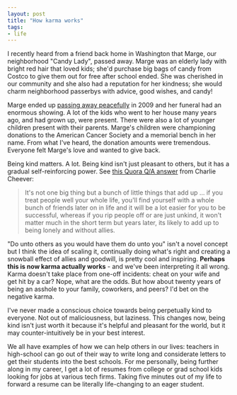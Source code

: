 ```yaml
---
layout: post
title: "How karma works"
tags:
- life
---
```


I recently heard from a friend back home in Washington that Marge, our neighborhood "Candy Lady", passed away. Marge was an elderly lady with bright red hair that loved kids; she'd purchase big bags of candy from Costco to give them out for free after school ended. She was cherished in our community and she also had a reputation for her kindness; she would charm neighborhood passerbys with advice, good wishes, and candy!

Marge ended up [passing away peacefully](http://www.memorialobituaries.com/memorials/obits_display.cgi?action=Obit&memid=197839) in 2009 and her funeral had an enormous showing. A lot of the kids who went to her house many years ago, and had grown up, were present. There were also a lot of younger children present with their parents. Marge's children were championing donations to the American Cancer Society and a memorial bench in her name. From what I've heard, the donation amounts were tremendous. Everyone felt Marge's love and wanted to give back.

Being kind matters. A lot. Being kind isn't just pleasant to others, but it has a gradual self-reinforcing power. See [this Quora Q/A answer](https://www.quora.com/What-are-some-lessons-learned-through-playing-StarCraft-that-are-useful-in-real-life/answer/Charlie-Cheever) from Charlie Cheever:

> It's not one big thing but a bunch of little things that add up ... if you treat people well your whole life, you'll find yourself with a whole bunch of friends later on in life and it will be a lot easier for you to be successful, whereas if you rip people off or are just unkind, it won't matter much in the short term but years later, its likely to add up to being lonely and without allies. 

"Do unto others as you would have them do unto you" isn't a novel concept but I think the idea of scaling it, continually doing what's right and creating a snowball effect of allies and goodwill, is pretty cool and inspiring. **Perhaps this is now karma actually works** - and we've been interpreting it all wrong. Karma doesn't take place from one-off incidents: cheat on your wife and get hit by a car? Nope, what are the odds. But how about twenty years of being an asshole to your family,
coworkers, and peers? I'd bet on the negative karma.

I've never made a conscious choice towards being perpetually kind to everyone. Not out of maliciousness, but laziness. This changes now, being kind isn't just worth it because it's helpful and pleasant for the world, but it may counter-intuitively be in your best interest.

We all have examples of how we can help others in our lives: teachers in high-school can go out of their way to write long and considerate letters to get their students into the best schools. For me personally, being further along in my career, I get a lot of resumes from college or grad school kids looking for jobs at various tech firms. Taking five minutes out of my life to forward a resume can be literally life-changing to an eager student.
